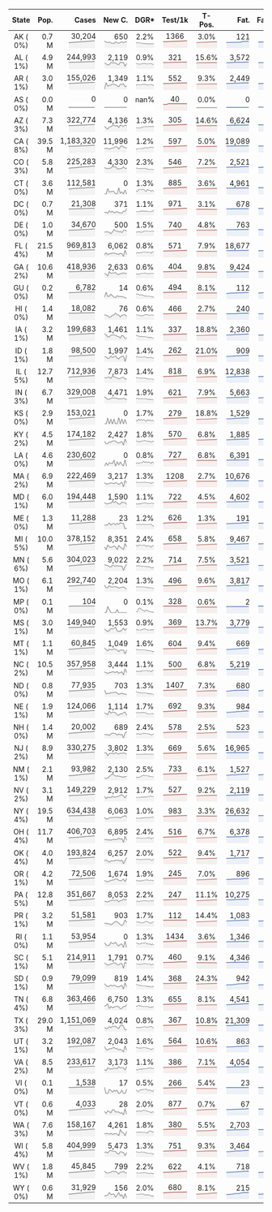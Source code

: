 
<!-- Building Table Time:  2020-11-29T21:13:56.552758 -->


| State | Pop. | Cases | New C. | DGR* | Test/1k | T-Pos. | Fat. | Fat./1M  | CFR* |  GF* | GF-14day | Dbl.Days | CDD |  
| :---: | ---: | ---: | ---: | :---: | :---: | :---: | ---: | ---:  | :---: |  :---: | :---: | :---: | ---: |  
| AK ( 0%)  | 0.7 M  | 30,204 <br><img src="/assets/images/covid/sparklines/AK_img_positive_20201129_1606684436.png"> | 650 <br><img src="/assets/images/covid/sparklines/AK_img_positiveIncrease_20201129_1606684436.png"> | 2.2% <br><img src="/assets/images/covid/sparklines/AK_img_dgr_7_20201129_1606684436.png"> | 1366 <br><img src="/assets/images/covid/sparklines/AK_img_total_test_per_1k_20201129_1606684436.png"> | 3.0% <br><img src="/assets/images/covid/sparklines/AK_img_test_positivity_20201129_1606684436.png"> | 121 <br><img src="/assets/images/covid/sparklines/AK_img_death_20201129_1606684437.png"> | 165 <br><img src="/assets/images/covid/sparklines/AK_img_death_20201129_1606684437.png">  | 0.4% <br><img src="/assets/images/covid/sparklines/AK_img_cfr_7_20201129_1606684437.png"> |  1.0 <br><img src="/assets/images/covid/sparklines/AK_img_gfac_7_20201129_1606684437.png"> | 14.3 <br><img src="/assets/images/covid/sparklines/AK_img_gfac_14sum_20201129_1606684437.png"> | 31 <br><img src="/assets/images/covid/sparklines/AK_img_doubling_days_20201129_1606684437.png"> | 1   |  
| AL ( 1%)  | 4.9 M  | 244,993 <br><img src="/assets/images/covid/sparklines/AL_img_positive_20201129_1606684437.png"> | 2,119 <br><img src="/assets/images/covid/sparklines/AL_img_positiveIncrease_20201129_1606684437.png"> | 0.9% <br><img src="/assets/images/covid/sparklines/AL_img_dgr_7_20201129_1606684437.png"> | 321 <br><img src="/assets/images/covid/sparklines/AL_img_total_test_per_1k_20201129_1606684438.png"> | 15.6% <br><img src="/assets/images/covid/sparklines/AL_img_test_positivity_20201129_1606684438.png"> | 3,572 <br><img src="/assets/images/covid/sparklines/AL_img_death_20201129_1606684438.png"> | 729 <br><img src="/assets/images/covid/sparklines/AL_img_death_20201129_1606684438.png">  | 1.5% <br><img src="/assets/images/covid/sparklines/AL_img_cfr_7_20201129_1606684438.png"> |  1.3 <br><img src="/assets/images/covid/sparklines/AL_img_gfac_7_20201129_1606684438.png"> | 14.8 <br><img src="/assets/images/covid/sparklines/AL_img_gfac_14sum_20201129_1606684438.png"> | 81 <br><img src="/assets/images/covid/sparklines/AL_img_doubling_days_20201129_1606684438.png"> | 0   |  
| AR ( 1%)  | 3.0 M  | 155,026 <br><img src="/assets/images/covid/sparklines/AR_img_positive_20201129_1606684438.png"> | 1,349 <br><img src="/assets/images/covid/sparklines/AR_img_positiveIncrease_20201129_1606684439.png"> | 1.1% <br><img src="/assets/images/covid/sparklines/AR_img_dgr_7_20201129_1606684439.png"> | 552 <br><img src="/assets/images/covid/sparklines/AR_img_total_test_per_1k_20201129_1606684439.png"> | 9.3% <br><img src="/assets/images/covid/sparklines/AR_img_test_positivity_20201129_1606684439.png"> | 2,449 <br><img src="/assets/images/covid/sparklines/AR_img_death_20201129_1606684439.png"> | 812 <br><img src="/assets/images/covid/sparklines/AR_img_death_20201129_1606684439.png">  | 1.6% <br><img src="/assets/images/covid/sparklines/AR_img_cfr_7_20201129_1606684440.png"> |  1.0 <br><img src="/assets/images/covid/sparklines/AR_img_gfac_7_20201129_1606684439.png"> | 13.6 <br><img src="/assets/images/covid/sparklines/AR_img_gfac_14sum_20201129_1606684439.png"> | 64 <br><img src="/assets/images/covid/sparklines/AR_img_doubling_days_20201129_1606684439.png"> | 0   |  
| AS ( 0%)  | 0.0 M  | 0 <br><img src="/assets/images/covid/sparklines/AS_img_positive_20201129_1606684440.png"> | 0 <br><img src="/assets/images/covid/sparklines/AS_img_positiveIncrease_20201129_1606684440.png"> | nan% <br><img src="/assets/images/covid/sparklines/AS_img_dgr_7_20201129_1606684440.png"> | 40 <br><img src="/assets/images/covid/sparklines/AS_img_total_test_per_1k_20201129_1606684440.png"> | 0.0% <br><img src="/assets/images/covid/sparklines/AS_img_test_positivity_20201129_1606684440.png"> | 0 <br><img src="/assets/images/covid/sparklines/AS_img_death_20201129_1606684440.png"> | 0 <br><img src="/assets/images/covid/sparklines/AS_img_death_20201129_1606684440.png">  | 0.0% <br><img src="/assets/images/covid/sparklines/AS_img_cfr_7_20201129_1606684441.png"> |  nan <br><img src="/assets/images/covid/sparklines/AS_img_gfac_7_20201129_1606684440.png"> | nan <br><img src="/assets/images/covid/sparklines/AS_img_gfac_14sum_20201129_1606684441.png"> | nan <br><img src="/assets/images/covid/sparklines/AS_img_doubling_days_20201129_1606684441.png"> | 243   |  
| AZ ( 3%)  | 7.3 M  | 322,774 <br><img src="/assets/images/covid/sparklines/AZ_img_positive_20201129_1606684441.png"> | 4,136 <br><img src="/assets/images/covid/sparklines/AZ_img_positiveIncrease_20201129_1606684441.png"> | 1.3% <br><img src="/assets/images/covid/sparklines/AZ_img_dgr_7_20201129_1606684441.png"> | 305 <br><img src="/assets/images/covid/sparklines/AZ_img_total_test_per_1k_20201129_1606684441.png"> | 14.6% <br><img src="/assets/images/covid/sparklines/AZ_img_test_positivity_20201129_1606684441.png"> | 6,624 <br><img src="/assets/images/covid/sparklines/AZ_img_death_20201129_1606684441.png"> | 910 <br><img src="/assets/images/covid/sparklines/AZ_img_death_20201129_1606684441.png">  | 2.1% <br><img src="/assets/images/covid/sparklines/AZ_img_cfr_7_20201129_1606684442.png"> |  1.1 <br><img src="/assets/images/covid/sparklines/AZ_img_gfac_7_20201129_1606684442.png"> | 16.9 <br><img src="/assets/images/covid/sparklines/AZ_img_gfac_14sum_20201129_1606684442.png"> | 54 <br><img src="/assets/images/covid/sparklines/AZ_img_doubling_days_20201129_1606684442.png"> | 1   |  
| CA ( 8%)  | 39.5 M  | 1,183,320 <br><img src="/assets/images/covid/sparklines/CA_img_positive_20201129_1606684442.png"> | 11,996 <br><img src="/assets/images/covid/sparklines/CA_img_positiveIncrease_20201129_1606684442.png"> | 1.2% <br><img src="/assets/images/covid/sparklines/CA_img_dgr_7_20201129_1606684442.png"> | 597 <br><img src="/assets/images/covid/sparklines/CA_img_total_test_per_1k_20201129_1606684442.png"> | 5.0% <br><img src="/assets/images/covid/sparklines/CA_img_test_positivity_20201129_1606684442.png"> | 19,089 <br><img src="/assets/images/covid/sparklines/CA_img_death_20201129_1606684442.png"> | 483 <br><img src="/assets/images/covid/sparklines/CA_img_death_20201129_1606684442.png">  | 1.7% <br><img src="/assets/images/covid/sparklines/CA_img_cfr_7_20201129_1606684443.png"> |  1.0 <br><img src="/assets/images/covid/sparklines/CA_img_gfac_7_20201129_1606684443.png"> | 15.1 <br><img src="/assets/images/covid/sparklines/CA_img_gfac_14sum_20201129_1606684443.png"> | 59 <br><img src="/assets/images/covid/sparklines/CA_img_doubling_days_20201129_1606684443.png"> | 3   |  
| CO ( 3%)  | 5.8 M  | 225,283 <br><img src="/assets/images/covid/sparklines/CO_img_positive_20201129_1606684443.png"> | 4,330 <br><img src="/assets/images/covid/sparklines/CO_img_positiveIncrease_20201129_1606684443.png"> | 2.3% <br><img src="/assets/images/covid/sparklines/CO_img_dgr_7_20201129_1606684443.png"> | 546 <br><img src="/assets/images/covid/sparklines/CO_img_total_test_per_1k_20201129_1606684444.png"> | 7.2% <br><img src="/assets/images/covid/sparklines/CO_img_test_positivity_20201129_1606684444.png"> | 2,521 <br><img src="/assets/images/covid/sparklines/CO_img_death_20201129_1606684444.png"> | 438 <br><img src="/assets/images/covid/sparklines/CO_img_death_20201129_1606684444.png">  | 1.2% <br><img src="/assets/images/covid/sparklines/CO_img_cfr_7_20201129_1606684445.png"> |  1.0 <br><img src="/assets/images/covid/sparklines/CO_img_gfac_7_20201129_1606684444.png"> | 14.3 <br><img src="/assets/images/covid/sparklines/CO_img_gfac_14sum_20201129_1606684444.png"> | 31 <br><img src="/assets/images/covid/sparklines/CO_img_doubling_days_20201129_1606684445.png"> | 0   |  
| CT ( 0%)  | 3.6 M  | 112,581 <br><img src="/assets/images/covid/sparklines/CT_img_positive_20201129_1606684445.png"> | 0 <br><img src="/assets/images/covid/sparklines/CT_img_positiveIncrease_20201129_1606684445.png"> | 1.3% <br><img src="/assets/images/covid/sparklines/CT_img_dgr_7_20201129_1606684445.png"> | 885 <br><img src="/assets/images/covid/sparklines/CT_img_total_test_per_1k_20201129_1606684445.png"> | 3.6% <br><img src="/assets/images/covid/sparklines/CT_img_test_positivity_20201129_1606684445.png"> | 4,961 <br><img src="/assets/images/covid/sparklines/CT_img_death_20201129_1606684446.png"> | 1,391 <br><img src="/assets/images/covid/sparklines/CT_img_death_20201129_1606684446.png">  | 4.5% <br><img src="/assets/images/covid/sparklines/CT_img_cfr_7_20201129_1606684446.png"> |  0.7 <br><img src="/assets/images/covid/sparklines/CT_img_gfac_7_20201129_1606684446.png"> | 11.7 <br><img src="/assets/images/covid/sparklines/CT_img_gfac_14sum_20201129_1606684446.png"> | 52 <br><img src="/assets/images/covid/sparklines/CT_img_doubling_days_20201129_1606684446.png"> | 1   |  
| DC ( 0%)  | 0.7 M  | 21,308 <br><img src="/assets/images/covid/sparklines/DC_img_positive_20201129_1606684446.png"> | 371 <br><img src="/assets/images/covid/sparklines/DC_img_positiveIncrease_20201129_1606684446.png"> | 1.1% <br><img src="/assets/images/covid/sparklines/DC_img_dgr_7_20201129_1606684447.png"> | 971 <br><img src="/assets/images/covid/sparklines/DC_img_total_test_per_1k_20201129_1606684447.png"> | 3.1% <br><img src="/assets/images/covid/sparklines/DC_img_test_positivity_20201129_1606684447.png"> | 678 <br><img src="/assets/images/covid/sparklines/DC_img_death_20201129_1606684447.png"> | 961 <br><img src="/assets/images/covid/sparklines/DC_img_death_20201129_1606684447.png">  | 3.3% <br><img src="/assets/images/covid/sparklines/DC_img_cfr_7_20201129_1606684448.png"> |  1.3 <br><img src="/assets/images/covid/sparklines/DC_img_gfac_7_20201129_1606684447.png"> | 16.2 <br><img src="/assets/images/covid/sparklines/DC_img_gfac_14sum_20201129_1606684447.png"> | 65 <br><img src="/assets/images/covid/sparklines/DC_img_doubling_days_20201129_1606684447.png"> | 0   |  
| DE ( 0%)  | 1.0 M  | 34,670 <br><img src="/assets/images/covid/sparklines/DE_img_positive_20201129_1606684448.png"> | 500 <br><img src="/assets/images/covid/sparklines/DE_img_positiveIncrease_20201129_1606684448.png"> | 1.5% <br><img src="/assets/images/covid/sparklines/DE_img_dgr_7_20201129_1606684448.png"> | 740 <br><img src="/assets/images/covid/sparklines/DE_img_total_test_per_1k_20201129_1606684448.png"> | 4.8% <br><img src="/assets/images/covid/sparklines/DE_img_test_positivity_20201129_1606684448.png"> | 763 <br><img src="/assets/images/covid/sparklines/DE_img_death_20201129_1606684448.png"> | 784 <br><img src="/assets/images/covid/sparklines/DE_img_death_20201129_1606684448.png">  | 2.3% <br><img src="/assets/images/covid/sparklines/DE_img_cfr_7_20201129_1606684449.png"> |  1.1 <br><img src="/assets/images/covid/sparklines/DE_img_gfac_7_20201129_1606684449.png"> | 15.6 <br><img src="/assets/images/covid/sparklines/DE_img_gfac_14sum_20201129_1606684449.png"> | 46 <br><img src="/assets/images/covid/sparklines/DE_img_doubling_days_20201129_1606684449.png"> | 1   |  
| FL ( 4%)  | 21.5 M  | 969,813 <br><img src="/assets/images/covid/sparklines/FL_img_positive_20201129_1606684449.png"> | 6,062 <br><img src="/assets/images/covid/sparklines/FL_img_positiveIncrease_20201129_1606684449.png"> | 0.8% <br><img src="/assets/images/covid/sparklines/FL_img_dgr_7_20201129_1606684449.png"> | 571 <br><img src="/assets/images/covid/sparklines/FL_img_total_test_per_1k_20201129_1606684449.png"> | 7.9% <br><img src="/assets/images/covid/sparklines/FL_img_test_positivity_20201129_1606684450.png"> | 18,677 <br><img src="/assets/images/covid/sparklines/FL_img_death_20201129_1606684450.png"> | 870 <br><img src="/assets/images/covid/sparklines/FL_img_death_20201129_1606684450.png">  | 2.0% <br><img src="/assets/images/covid/sparklines/FL_img_cfr_7_20201129_1606684450.png"> |  0.7 <br><img src="/assets/images/covid/sparklines/FL_img_gfac_7_20201129_1606684450.png"> | 14.6 <br><img src="/assets/images/covid/sparklines/FL_img_gfac_14sum_20201129_1606684450.png"> | 83 <br><img src="/assets/images/covid/sparklines/FL_img_doubling_days_20201129_1606684450.png"> | 1   |  
| GA ( 2%)  | 10.6 M  | 418,936 <br><img src="/assets/images/covid/sparklines/GA_img_positive_20201129_1606684450.png"> | 2,633 <br><img src="/assets/images/covid/sparklines/GA_img_positiveIncrease_20201129_1606684450.png"> | 0.6% <br><img src="/assets/images/covid/sparklines/GA_img_dgr_7_20201129_1606684451.png"> | 404 <br><img src="/assets/images/covid/sparklines/GA_img_total_test_per_1k_20201129_1606684451.png"> | 9.8% <br><img src="/assets/images/covid/sparklines/GA_img_test_positivity_20201129_1606684451.png"> | 9,424 <br><img src="/assets/images/covid/sparklines/GA_img_death_20201129_1606684451.png"> | 888 <br><img src="/assets/images/covid/sparklines/GA_img_death_20201129_1606684451.png">  | 2.3% <br><img src="/assets/images/covid/sparklines/GA_img_cfr_7_20201129_1606684452.png"> |  1.1 <br><img src="/assets/images/covid/sparklines/GA_img_gfac_7_20201129_1606684451.png"> | 16.0 <br><img src="/assets/images/covid/sparklines/GA_img_gfac_14sum_20201129_1606684451.png"> | 113 <br><img src="/assets/images/covid/sparklines/GA_img_doubling_days_20201129_1606684451.png"> | 0   |  
| GU ( 0%)  | 0.2 M  | 6,782 <br><img src="/assets/images/covid/sparklines/GU_img_positive_20201129_1606684452.png"> | 14 <br><img src="/assets/images/covid/sparklines/GU_img_positiveIncrease_20201129_1606684452.png"> | 0.6% <br><img src="/assets/images/covid/sparklines/GU_img_dgr_7_20201129_1606684452.png"> | 494 <br><img src="/assets/images/covid/sparklines/GU_img_total_test_per_1k_20201129_1606684452.png"> | 8.1% <br><img src="/assets/images/covid/sparklines/GU_img_test_positivity_20201129_1606684452.png"> | 112 <br><img src="/assets/images/covid/sparklines/GU_img_death_20201129_1606684452.png"> | 665 <br><img src="/assets/images/covid/sparklines/GU_img_death_20201129_1606684452.png">  | 1.6% <br><img src="/assets/images/covid/sparklines/GU_img_cfr_7_20201129_1606684453.png"> |  0.9 <br><img src="/assets/images/covid/sparklines/GU_img_gfac_7_20201129_1606684453.png"> | 18.0 <br><img src="/assets/images/covid/sparklines/GU_img_gfac_14sum_20201129_1606684453.png"> | 121 <br><img src="/assets/images/covid/sparklines/GU_img_doubling_days_20201129_1606684453.png"> | 4   |  
| HI ( 0%)  | 1.4 M  | 18,082 <br><img src="/assets/images/covid/sparklines/HI_img_positive_20201129_1606684453.png"> | 76 <br><img src="/assets/images/covid/sparklines/HI_img_positiveIncrease_20201129_1606684453.png"> | 0.6% <br><img src="/assets/images/covid/sparklines/HI_img_dgr_7_20201129_1606684453.png"> | 466 <br><img src="/assets/images/covid/sparklines/HI_img_total_test_per_1k_20201129_1606684454.png"> | 2.7% <br><img src="/assets/images/covid/sparklines/HI_img_test_positivity_20201129_1606684454.png"> | 240 <br><img src="/assets/images/covid/sparklines/HI_img_death_20201129_1606684454.png"> | 170 <br><img src="/assets/images/covid/sparklines/HI_img_death_20201129_1606684454.png">  | 1.3% <br><img src="/assets/images/covid/sparklines/HI_img_cfr_7_20201129_1606684455.png"> |  1.0 <br><img src="/assets/images/covid/sparklines/HI_img_gfac_7_20201129_1606684454.png"> | 14.8 <br><img src="/assets/images/covid/sparklines/HI_img_gfac_14sum_20201129_1606684454.png"> | 120 <br><img src="/assets/images/covid/sparklines/HI_img_doubling_days_20201129_1606684454.png"> | 1   |  
| IA ( 1%)  | 3.2 M  | 199,683 <br><img src="/assets/images/covid/sparklines/IA_img_positive_20201129_1606684455.png"> | 1,461 <br><img src="/assets/images/covid/sparklines/IA_img_positiveIncrease_20201129_1606684455.png"> | 1.1% <br><img src="/assets/images/covid/sparklines/IA_img_dgr_7_20201129_1606684455.png"> | 337 <br><img src="/assets/images/covid/sparklines/IA_img_total_test_per_1k_20201129_1606684455.png"> | 18.8% <br><img src="/assets/images/covid/sparklines/IA_img_test_positivity_20201129_1606684455.png"> | 2,360 <br><img src="/assets/images/covid/sparklines/IA_img_death_20201129_1606684456.png"> | 748 <br><img src="/assets/images/covid/sparklines/IA_img_death_20201129_1606684456.png">  | 1.2% <br><img src="/assets/images/covid/sparklines/IA_img_cfr_7_20201129_1606684456.png"> |  1.1 <br><img src="/assets/images/covid/sparklines/IA_img_gfac_7_20201129_1606684456.png"> | 14.4 <br><img src="/assets/images/covid/sparklines/IA_img_gfac_14sum_20201129_1606684456.png"> | 63 <br><img src="/assets/images/covid/sparklines/IA_img_doubling_days_20201129_1606684456.png"> | 0   |  
| ID ( 1%)  | 1.8 M  | 98,500 <br><img src="/assets/images/covid/sparklines/ID_img_positive_20201129_1606684456.png"> | 1,997 <br><img src="/assets/images/covid/sparklines/ID_img_positiveIncrease_20201129_1606684457.png"> | 1.4% <br><img src="/assets/images/covid/sparklines/ID_img_dgr_7_20201129_1606684457.png"> | 262 <br><img src="/assets/images/covid/sparklines/ID_img_total_test_per_1k_20201129_1606684457.png"> | 21.0% <br><img src="/assets/images/covid/sparklines/ID_img_test_positivity_20201129_1606684457.png"> | 909 <br><img src="/assets/images/covid/sparklines/ID_img_death_20201129_1606684457.png"> | 509 <br><img src="/assets/images/covid/sparklines/ID_img_death_20201129_1606684457.png">  | 0.9% <br><img src="/assets/images/covid/sparklines/ID_img_cfr_7_20201129_1606684458.png"> |  0.8 <br><img src="/assets/images/covid/sparklines/ID_img_gfac_7_20201129_1606684457.png"> | 14.5 <br><img src="/assets/images/covid/sparklines/ID_img_gfac_14sum_20201129_1606684457.png"> | 48 <br><img src="/assets/images/covid/sparklines/ID_img_doubling_days_20201129_1606684457.png"> | 0   |  
| IL ( 5%)  | 12.7 M  | 712,936 <br><img src="/assets/images/covid/sparklines/IL_img_positive_20201129_1606684458.png"> | 7,873 <br><img src="/assets/images/covid/sparklines/IL_img_positiveIncrease_20201129_1606684458.png"> | 1.4% <br><img src="/assets/images/covid/sparklines/IL_img_dgr_7_20201129_1606684459.png"> | 818 <br><img src="/assets/images/covid/sparklines/IL_img_total_test_per_1k_20201129_1606684459.png"> | 6.9% <br><img src="/assets/images/covid/sparklines/IL_img_test_positivity_20201129_1606684459.png"> | 12,838 <br><img src="/assets/images/covid/sparklines/IL_img_death_20201129_1606684459.png"> | 1,013 <br><img src="/assets/images/covid/sparklines/IL_img_death_20201129_1606684459.png">  | 1.8% <br><img src="/assets/images/covid/sparklines/IL_img_cfr_7_20201129_1606684460.png"> |  1.0 <br><img src="/assets/images/covid/sparklines/IL_img_gfac_7_20201129_1606684459.png"> | 14.1 <br><img src="/assets/images/covid/sparklines/IL_img_gfac_14sum_20201129_1606684459.png"> | 48 <br><img src="/assets/images/covid/sparklines/IL_img_doubling_days_20201129_1606684459.png"> | 0   |  
| IN ( 3%)  | 6.7 M  | 329,008 <br><img src="/assets/images/covid/sparklines/IN_img_positive_20201129_1606684460.png"> | 4,471 <br><img src="/assets/images/covid/sparklines/IN_img_positiveIncrease_20201129_1606684460.png"> | 1.9% <br><img src="/assets/images/covid/sparklines/IN_img_dgr_7_20201129_1606684460.png"> | 621 <br><img src="/assets/images/covid/sparklines/IN_img_total_test_per_1k_20201129_1606684460.png"> | 7.9% <br><img src="/assets/images/covid/sparklines/IN_img_test_positivity_20201129_1606684460.png"> | 5,663 <br><img src="/assets/images/covid/sparklines/IN_img_death_20201129_1606684460.png"> | 841 <br><img src="/assets/images/covid/sparklines/IN_img_death_20201129_1606684460.png">  | 1.8% <br><img src="/assets/images/covid/sparklines/IN_img_cfr_7_20201129_1606684461.png"> |  0.9 <br><img src="/assets/images/covid/sparklines/IN_img_gfac_7_20201129_1606684460.png"> | 14.2 <br><img src="/assets/images/covid/sparklines/IN_img_gfac_14sum_20201129_1606684461.png"> | 37 <br><img src="/assets/images/covid/sparklines/IN_img_doubling_days_20201129_1606684461.png"> | 2   |  
| KS ( 0%)  | 2.9 M  | 153,021 <br><img src="/assets/images/covid/sparklines/KS_img_positive_20201129_1606684461.png"> | 0 <br><img src="/assets/images/covid/sparklines/KS_img_positiveIncrease_20201129_1606684461.png"> | 1.7% <br><img src="/assets/images/covid/sparklines/KS_img_dgr_7_20201129_1606684461.png"> | 279 <br><img src="/assets/images/covid/sparklines/KS_img_total_test_per_1k_20201129_1606684462.png"> | 18.8% <br><img src="/assets/images/covid/sparklines/KS_img_test_positivity_20201129_1606684462.png"> | 1,529 <br><img src="/assets/images/covid/sparklines/KS_img_death_20201129_1606684462.png"> | 525 <br><img src="/assets/images/covid/sparklines/KS_img_death_20201129_1606684462.png">  | 1.0% <br><img src="/assets/images/covid/sparklines/KS_img_cfr_7_20201129_1606684462.png"> |  0.0 <br><img src="/assets/images/covid/sparklines/KS_img_gfac_7_20201129_1606684462.png"> | -0.0 <br><img src="/assets/images/covid/sparklines/KS_img_gfac_14sum_20201129_1606684462.png"> | 41 <br><img src="/assets/images/covid/sparklines/KS_img_doubling_days_20201129_1606684462.png"> | 1   |  
| KY ( 2%)  | 4.5 M  | 174,182 <br><img src="/assets/images/covid/sparklines/KY_img_positive_20201129_1606684463.png"> | 2,427 <br><img src="/assets/images/covid/sparklines/KY_img_positiveIncrease_20201129_1606684463.png"> | 1.8% <br><img src="/assets/images/covid/sparklines/KY_img_dgr_7_20201129_1606684463.png"> | 570 <br><img src="/assets/images/covid/sparklines/KY_img_total_test_per_1k_20201129_1606684463.png"> | 6.8% <br><img src="/assets/images/covid/sparklines/KY_img_test_positivity_20201129_1606684463.png"> | 1,885 <br><img src="/assets/images/covid/sparklines/KY_img_death_20201129_1606684463.png"> | 422 <br><img src="/assets/images/covid/sparklines/KY_img_death_20201129_1606684463.png">  | 1.1% <br><img src="/assets/images/covid/sparklines/KY_img_cfr_7_20201129_1606684464.png"> |  0.7 <br><img src="/assets/images/covid/sparklines/KY_img_gfac_7_20201129_1606684463.png"> | 14.2 <br><img src="/assets/images/covid/sparklines/KY_img_gfac_14sum_20201129_1606684463.png"> | 39 <br><img src="/assets/images/covid/sparklines/KY_img_doubling_days_20201129_1606684464.png"> | 1   |  
| LA ( 0%)  | 4.6 M  | 230,602 <br><img src="/assets/images/covid/sparklines/LA_img_positive_20201129_1606684464.png"> | 0 <br><img src="/assets/images/covid/sparklines/LA_img_positiveIncrease_20201129_1606684464.png"> | 0.8% <br><img src="/assets/images/covid/sparklines/LA_img_dgr_7_20201129_1606684464.png"> | 727 <br><img src="/assets/images/covid/sparklines/LA_img_total_test_per_1k_20201129_1606684464.png"> | 6.8% <br><img src="/assets/images/covid/sparklines/LA_img_test_positivity_20201129_1606684464.png"> | 6,391 <br><img src="/assets/images/covid/sparklines/LA_img_death_20201129_1606684464.png"> | 1,375 <br><img src="/assets/images/covid/sparklines/LA_img_death_20201129_1606684464.png">  | 2.8% <br><img src="/assets/images/covid/sparklines/LA_img_cfr_7_20201129_1606684465.png"> |  0.6 <br><img src="/assets/images/covid/sparklines/LA_img_gfac_7_20201129_1606684464.png"> | 16.5 <br><img src="/assets/images/covid/sparklines/LA_img_gfac_14sum_20201129_1606684465.png"> | 86 <br><img src="/assets/images/covid/sparklines/LA_img_doubling_days_20201129_1606684465.png"> | 1   |  
| MA ( 2%)  | 6.9 M  | 222,469 <br><img src="/assets/images/covid/sparklines/MA_img_positive_20201129_1606684465.png"> | 3,217 <br><img src="/assets/images/covid/sparklines/MA_img_positiveIncrease_20201129_1606684465.png"> | 1.3% <br><img src="/assets/images/covid/sparklines/MA_img_dgr_7_20201129_1606684465.png"> | 1208 <br><img src="/assets/images/covid/sparklines/MA_img_total_test_per_1k_20201129_1606684465.png"> | 2.7% <br><img src="/assets/images/covid/sparklines/MA_img_test_positivity_20201129_1606684465.png"> | 10,676 <br><img src="/assets/images/covid/sparklines/MA_img_death_20201129_1606684466.png"> | 1,549 <br><img src="/assets/images/covid/sparklines/MA_img_death_20201129_1606684466.png">  | 5.0% <br><img src="/assets/images/covid/sparklines/MA_img_cfr_7_20201129_1606684466.png"> |  0.8 <br><img src="/assets/images/covid/sparklines/MA_img_gfac_7_20201129_1606684466.png"> | 13.9 <br><img src="/assets/images/covid/sparklines/MA_img_gfac_14sum_20201129_1606684466.png"> | 52 <br><img src="/assets/images/covid/sparklines/MA_img_doubling_days_20201129_1606684466.png"> | 1   |  
| MD ( 1%)  | 6.0 M  | 194,448 <br><img src="/assets/images/covid/sparklines/MD_img_positive_20201129_1606684466.png"> | 1,590 <br><img src="/assets/images/covid/sparklines/MD_img_positiveIncrease_20201129_1606684467.png"> | 1.1% <br><img src="/assets/images/covid/sparklines/MD_img_dgr_7_20201129_1606684467.png"> | 722 <br><img src="/assets/images/covid/sparklines/MD_img_total_test_per_1k_20201129_1606684467.png"> | 4.5% <br><img src="/assets/images/covid/sparklines/MD_img_test_positivity_20201129_1606684467.png"> | 4,602 <br><img src="/assets/images/covid/sparklines/MD_img_death_20201129_1606684467.png"> | 761 <br><img src="/assets/images/covid/sparklines/MD_img_death_20201129_1606684467.png">  | 2.4% <br><img src="/assets/images/covid/sparklines/MD_img_cfr_7_20201129_1606684468.png"> |  1.0 <br><img src="/assets/images/covid/sparklines/MD_img_gfac_7_20201129_1606684467.png"> | 14.6 <br><img src="/assets/images/covid/sparklines/MD_img_gfac_14sum_20201129_1606684467.png"> | 61 <br><img src="/assets/images/covid/sparklines/MD_img_doubling_days_20201129_1606684467.png"> | 1   |  
| ME ( 0%)  | 1.3 M  | 11,288 <br><img src="/assets/images/covid/sparklines/ME_img_positive_20201129_1606684468.png"> | 23 <br><img src="/assets/images/covid/sparklines/ME_img_positiveIncrease_20201129_1606684468.png"> | 1.2% <br><img src="/assets/images/covid/sparklines/ME_img_dgr_7_20201129_1606684468.png"> | 626 <br><img src="/assets/images/covid/sparklines/ME_img_total_test_per_1k_20201129_1606684468.png"> | 1.3% <br><img src="/assets/images/covid/sparklines/ME_img_test_positivity_20201129_1606684468.png"> | 191 <br><img src="/assets/images/covid/sparklines/ME_img_death_20201129_1606684468.png"> | 142 <br><img src="/assets/images/covid/sparklines/ME_img_death_20201129_1606684468.png">  | 1.7% <br><img src="/assets/images/covid/sparklines/ME_img_cfr_7_20201129_1606684469.png"> |  0.8 <br><img src="/assets/images/covid/sparklines/ME_img_gfac_7_20201129_1606684468.png"> | 14.4 <br><img src="/assets/images/covid/sparklines/ME_img_gfac_14sum_20201129_1606684469.png"> | 55 <br><img src="/assets/images/covid/sparklines/ME_img_doubling_days_20201129_1606684469.png"> | 0   |  
| MI ( 5%)  | 10.0 M  | 378,152 <br><img src="/assets/images/covid/sparklines/MI_img_positive_20201129_1606684469.png"> | 8,351 <br><img src="/assets/images/covid/sparklines/MI_img_positiveIncrease_20201129_1606684469.png"> | 2.4% <br><img src="/assets/images/covid/sparklines/MI_img_dgr_7_20201129_1606684469.png"> | 658 <br><img src="/assets/images/covid/sparklines/MI_img_total_test_per_1k_20201129_1606684469.png"> | 5.8% <br><img src="/assets/images/covid/sparklines/MI_img_test_positivity_20201129_1606684469.png"> | 9,467 <br><img src="/assets/images/covid/sparklines/MI_img_death_20201129_1606684470.png"> | 948 <br><img src="/assets/images/covid/sparklines/MI_img_death_20201129_1606684470.png">  | 2.6% <br><img src="/assets/images/covid/sparklines/MI_img_cfr_7_20201129_1606684470.png"> |  0.5 <br><img src="/assets/images/covid/sparklines/MI_img_gfac_7_20201129_1606684470.png"> | 9.6 <br><img src="/assets/images/covid/sparklines/MI_img_gfac_14sum_20201129_1606684470.png"> | 29 <br><img src="/assets/images/covid/sparklines/MI_img_doubling_days_20201129_1606684470.png"> | 1   |  
| MN ( 6%)  | 5.6 M  | 304,023 <br><img src="/assets/images/covid/sparklines/MN_img_positive_20201129_1606684470.png"> | 9,022 <br><img src="/assets/images/covid/sparklines/MN_img_positiveIncrease_20201129_1606684471.png"> | 2.2% <br><img src="/assets/images/covid/sparklines/MN_img_dgr_7_20201129_1606684471.png"> | 714 <br><img src="/assets/images/covid/sparklines/MN_img_total_test_per_1k_20201129_1606684471.png"> | 7.5% <br><img src="/assets/images/covid/sparklines/MN_img_test_positivity_20201129_1606684471.png"> | 3,521 <br><img src="/assets/images/covid/sparklines/MN_img_death_20201129_1606684471.png"> | 624 <br><img src="/assets/images/covid/sparklines/MN_img_death_20201129_1606684471.png">  | 1.2% <br><img src="/assets/images/covid/sparklines/MN_img_cfr_7_20201129_1606684472.png"> |  1.0 <br><img src="/assets/images/covid/sparklines/MN_img_gfac_7_20201129_1606684471.png"> | 13.9 <br><img src="/assets/images/covid/sparklines/MN_img_gfac_14sum_20201129_1606684472.png"> | 32 <br><img src="/assets/images/covid/sparklines/MN_img_doubling_days_20201129_1606684472.png"> | 0   |  
| MO ( 1%)  | 6.1 M  | 292,740 <br><img src="/assets/images/covid/sparklines/MO_img_positive_20201129_1606684472.png"> | 2,204 <br><img src="/assets/images/covid/sparklines/MO_img_positiveIncrease_20201129_1606684472.png"> | 1.3% <br><img src="/assets/images/covid/sparklines/MO_img_dgr_7_20201129_1606684472.png"> | 496 <br><img src="/assets/images/covid/sparklines/MO_img_total_test_per_1k_20201129_1606684472.png"> | 9.6% <br><img src="/assets/images/covid/sparklines/MO_img_test_positivity_20201129_1606684472.png"> | 3,817 <br><img src="/assets/images/covid/sparklines/MO_img_death_20201129_1606684473.png"> | 622 <br><img src="/assets/images/covid/sparklines/MO_img_death_20201129_1606684473.png">  | 1.3% <br><img src="/assets/images/covid/sparklines/MO_img_cfr_7_20201129_1606684473.png"> |  0.9 <br><img src="/assets/images/covid/sparklines/MO_img_gfac_7_20201129_1606684473.png"> | 14.2 <br><img src="/assets/images/covid/sparklines/MO_img_gfac_14sum_20201129_1606684473.png"> | 54 <br><img src="/assets/images/covid/sparklines/MO_img_doubling_days_20201129_1606684473.png"> | 2   |  
| MP ( 0%)  | 0.1 M  | 104 <br><img src="/assets/images/covid/sparklines/MP_img_positive_20201129_1606684473.png"> | 0 <br><img src="/assets/images/covid/sparklines/MP_img_positiveIncrease_20201129_1606684473.png"> | 0.1% <br><img src="/assets/images/covid/sparklines/MP_img_dgr_7_20201129_1606684474.png"> | 328 <br><img src="/assets/images/covid/sparklines/MP_img_total_test_per_1k_20201129_1606684474.png"> | 0.6% <br><img src="/assets/images/covid/sparklines/MP_img_test_positivity_20201129_1606684474.png"> | 2 <br><img src="/assets/images/covid/sparklines/MP_img_death_20201129_1606684474.png"> | 39 <br><img src="/assets/images/covid/sparklines/MP_img_death_20201129_1606684474.png">  | 1.9% <br><img src="/assets/images/covid/sparklines/MP_img_cfr_7_20201129_1606684475.png"> |  0.1 <br><img src="/assets/images/covid/sparklines/MP_img_gfac_7_20201129_1606684474.png"> | 1.8 <br><img src="/assets/images/covid/sparklines/MP_img_gfac_14sum_20201129_1606684474.png"> | 949 <br><img src="/assets/images/covid/sparklines/MP_img_doubling_days_20201129_1606684474.png"> | 42   |  
| MS ( 1%)  | 3.0 M  | 149,940 <br><img src="/assets/images/covid/sparklines/MS_img_positive_20201129_1606684475.png"> | 1,553 <br><img src="/assets/images/covid/sparklines/MS_img_positiveIncrease_20201129_1606684475.png"> | 0.9% <br><img src="/assets/images/covid/sparklines/MS_img_dgr_7_20201129_1606684475.png"> | 369 <br><img src="/assets/images/covid/sparklines/MS_img_total_test_per_1k_20201129_1606684475.png"> | 13.7% <br><img src="/assets/images/covid/sparklines/MS_img_test_positivity_20201129_1606684476.png"> | 3,779 <br><img src="/assets/images/covid/sparklines/MS_img_death_20201129_1606684476.png"> | 1,270 <br><img src="/assets/images/covid/sparklines/MS_img_death_20201129_1606684476.png">  | 2.6% <br><img src="/assets/images/covid/sparklines/MS_img_cfr_7_20201129_1606684476.png"> |  1.2 <br><img src="/assets/images/covid/sparklines/MS_img_gfac_7_20201129_1606684476.png"> | 15.2 <br><img src="/assets/images/covid/sparklines/MS_img_gfac_14sum_20201129_1606684476.png"> | 80 <br><img src="/assets/images/covid/sparklines/MS_img_doubling_days_20201129_1606684476.png"> | 0   |  
| MT ( 1%)  | 1.1 M  | 60,845 <br><img src="/assets/images/covid/sparklines/MT_img_positive_20201129_1606684477.png"> | 1,049 <br><img src="/assets/images/covid/sparklines/MT_img_positiveIncrease_20201129_1606684477.png"> | 1.6% <br><img src="/assets/images/covid/sparklines/MT_img_dgr_7_20201129_1606684477.png"> | 604 <br><img src="/assets/images/covid/sparklines/MT_img_total_test_per_1k_20201129_1606684477.png"> | 9.4% <br><img src="/assets/images/covid/sparklines/MT_img_test_positivity_20201129_1606684477.png"> | 669 <br><img src="/assets/images/covid/sparklines/MT_img_death_20201129_1606684477.png"> | 626 <br><img src="/assets/images/covid/sparklines/MT_img_death_20201129_1606684477.png">  | 1.1% <br><img src="/assets/images/covid/sparklines/MT_img_cfr_7_20201129_1606684478.png"> |  2.9 <br><img src="/assets/images/covid/sparklines/MT_img_gfac_7_20201129_1606684477.png"> | 16.4 <br><img src="/assets/images/covid/sparklines/MT_img_gfac_14sum_20201129_1606684477.png"> | 43 <br><img src="/assets/images/covid/sparklines/MT_img_doubling_days_20201129_1606684478.png"> | 0   |  
| NC ( 2%)  | 10.5 M  | 357,958 <br><img src="/assets/images/covid/sparklines/NC_img_positive_20201129_1606684478.png"> | 3,444 <br><img src="/assets/images/covid/sparklines/NC_img_positiveIncrease_20201129_1606684478.png"> | 1.1% <br><img src="/assets/images/covid/sparklines/NC_img_dgr_7_20201129_1606684478.png"> | 500 <br><img src="/assets/images/covid/sparklines/NC_img_total_test_per_1k_20201129_1606684478.png"> | 6.8% <br><img src="/assets/images/covid/sparklines/NC_img_test_positivity_20201129_1606684478.png"> | 5,219 <br><img src="/assets/images/covid/sparklines/NC_img_death_20201129_1606684478.png"> | 498 <br><img src="/assets/images/covid/sparklines/NC_img_death_20201129_1606684478.png">  | 1.5% <br><img src="/assets/images/covid/sparklines/NC_img_cfr_7_20201129_1606684479.png"> |  0.7 <br><img src="/assets/images/covid/sparklines/NC_img_gfac_7_20201129_1606684479.png"> | 14.5 <br><img src="/assets/images/covid/sparklines/NC_img_gfac_14sum_20201129_1606684479.png"> | 62 <br><img src="/assets/images/covid/sparklines/NC_img_doubling_days_20201129_1606684479.png"> | 1   |  
| ND ( 0%)  | 0.8 M  | 77,935 <br><img src="/assets/images/covid/sparklines/ND_img_positive_20201129_1606684479.png"> | 703 <br><img src="/assets/images/covid/sparklines/ND_img_positiveIncrease_20201129_1606684479.png"> | 1.3% <br><img src="/assets/images/covid/sparklines/ND_img_dgr_7_20201129_1606684479.png"> | 1407 <br><img src="/assets/images/covid/sparklines/ND_img_total_test_per_1k_20201129_1606684479.png"> | 7.3% <br><img src="/assets/images/covid/sparklines/ND_img_test_positivity_20201129_1606684480.png"> | 680 <br><img src="/assets/images/covid/sparklines/ND_img_death_20201129_1606684480.png"> | 892 <br><img src="/assets/images/covid/sparklines/ND_img_death_20201129_1606684480.png">  | 0.9% <br><img src="/assets/images/covid/sparklines/ND_img_cfr_7_20201129_1606684480.png"> |  0.9 <br><img src="/assets/images/covid/sparklines/ND_img_gfac_7_20201129_1606684480.png"> | 14.2 <br><img src="/assets/images/covid/sparklines/ND_img_gfac_14sum_20201129_1606684480.png"> | 55 <br><img src="/assets/images/covid/sparklines/ND_img_doubling_days_20201129_1606684480.png"> | 3   |  
| NE ( 1%)  | 1.9 M  | 124,066 <br><img src="/assets/images/covid/sparklines/NE_img_positive_20201129_1606684480.png"> | 1,114 <br><img src="/assets/images/covid/sparklines/NE_img_positiveIncrease_20201129_1606684481.png"> | 1.7% <br><img src="/assets/images/covid/sparklines/NE_img_dgr_7_20201129_1606684481.png"> | 692 <br><img src="/assets/images/covid/sparklines/NE_img_total_test_per_1k_20201129_1606684481.png"> | 9.3% <br><img src="/assets/images/covid/sparklines/NE_img_test_positivity_20201129_1606684481.png"> | 984 <br><img src="/assets/images/covid/sparklines/NE_img_death_20201129_1606684481.png"> | 509 <br><img src="/assets/images/covid/sparklines/NE_img_death_20201129_1606684481.png">  | 0.8% <br><img src="/assets/images/covid/sparklines/NE_img_cfr_7_20201129_1606684482.png"> |  1.0 <br><img src="/assets/images/covid/sparklines/NE_img_gfac_7_20201129_1606684481.png"> | 15.1 <br><img src="/assets/images/covid/sparklines/NE_img_gfac_14sum_20201129_1606684481.png"> | 41 <br><img src="/assets/images/covid/sparklines/NE_img_doubling_days_20201129_1606684481.png"> | 1   |  
| NH ( 0%)  | 1.4 M  | 20,002 <br><img src="/assets/images/covid/sparklines/NH_img_positive_20201129_1606684482.png"> | 689 <br><img src="/assets/images/covid/sparklines/NH_img_positiveIncrease_20201129_1606684482.png"> | 2.4% <br><img src="/assets/images/covid/sparklines/NH_img_dgr_7_20201129_1606684482.png"> | 578 <br><img src="/assets/images/covid/sparklines/NH_img_total_test_per_1k_20201129_1606684482.png"> | 2.5% <br><img src="/assets/images/covid/sparklines/NH_img_test_positivity_20201129_1606684482.png"> | 523 <br><img src="/assets/images/covid/sparklines/NH_img_death_20201129_1606684482.png"> | 385 <br><img src="/assets/images/covid/sparklines/NH_img_death_20201129_1606684482.png">  | 2.8% <br><img src="/assets/images/covid/sparklines/NH_img_cfr_7_20201129_1606684483.png"> |  0.9 <br><img src="/assets/images/covid/sparklines/NH_img_gfac_7_20201129_1606684482.png"> | 14.1 <br><img src="/assets/images/covid/sparklines/NH_img_gfac_14sum_20201129_1606684483.png"> | 29 <br><img src="/assets/images/covid/sparklines/NH_img_doubling_days_20201129_1606684483.png"> | 0   |  
| NJ ( 2%)  | 8.9 M  | 330,275 <br><img src="/assets/images/covid/sparklines/NJ_img_positive_20201129_1606684483.png"> | 3,802 <br><img src="/assets/images/covid/sparklines/NJ_img_positiveIncrease_20201129_1606684483.png"> | 1.3% <br><img src="/assets/images/covid/sparklines/NJ_img_dgr_7_20201129_1606684483.png"> | 669 <br><img src="/assets/images/covid/sparklines/NJ_img_total_test_per_1k_20201129_1606684484.png"> | 5.6% <br><img src="/assets/images/covid/sparklines/NJ_img_test_positivity_20201129_1606684484.png"> | 16,965 <br><img src="/assets/images/covid/sparklines/NJ_img_death_20201129_1606684484.png"> | 1,910 <br><img src="/assets/images/covid/sparklines/NJ_img_death_20201129_1606684484.png">  | 5.3% <br><img src="/assets/images/covid/sparklines/NJ_img_cfr_7_20201129_1606684484.png"> |  1.0 <br><img src="/assets/images/covid/sparklines/NJ_img_gfac_7_20201129_1606684484.png"> | 14.8 <br><img src="/assets/images/covid/sparklines/NJ_img_gfac_14sum_20201129_1606684484.png"> | 54 <br><img src="/assets/images/covid/sparklines/NJ_img_doubling_days_20201129_1606684484.png"> | 2   |  
| NM ( 1%)  | 2.1 M  | 93,982 <br><img src="/assets/images/covid/sparklines/NM_img_positive_20201129_1606684485.png"> | 2,130 <br><img src="/assets/images/covid/sparklines/NM_img_positiveIncrease_20201129_1606684485.png"> | 2.5% <br><img src="/assets/images/covid/sparklines/NM_img_dgr_7_20201129_1606684485.png"> | 733 <br><img src="/assets/images/covid/sparklines/NM_img_total_test_per_1k_20201129_1606684485.png"> | 6.1% <br><img src="/assets/images/covid/sparklines/NM_img_test_positivity_20201129_1606684485.png"> | 1,527 <br><img src="/assets/images/covid/sparklines/NM_img_death_20201129_1606684485.png"> | 728 <br><img src="/assets/images/covid/sparklines/NM_img_death_20201129_1606684485.png">  | 1.7% <br><img src="/assets/images/covid/sparklines/NM_img_cfr_7_20201129_1606684486.png"> |  1.0 <br><img src="/assets/images/covid/sparklines/NM_img_gfac_7_20201129_1606684485.png"> | 14.9 <br><img src="/assets/images/covid/sparklines/NM_img_gfac_14sum_20201129_1606684485.png"> | 28 <br><img src="/assets/images/covid/sparklines/NM_img_doubling_days_20201129_1606684485.png"> | 0   |  
| NV ( 2%)  | 3.1 M  | 149,229 <br><img src="/assets/images/covid/sparklines/NV_img_positive_20201129_1606684486.png"> | 2,912 <br><img src="/assets/images/covid/sparklines/NV_img_positiveIncrease_20201129_1606684486.png"> | 1.7% <br><img src="/assets/images/covid/sparklines/NV_img_dgr_7_20201129_1606684486.png"> | 527 <br><img src="/assets/images/covid/sparklines/NV_img_total_test_per_1k_20201129_1606684486.png"> | 9.2% <br><img src="/assets/images/covid/sparklines/NV_img_test_positivity_20201129_1606684486.png"> | 2,119 <br><img src="/assets/images/covid/sparklines/NV_img_death_20201129_1606684486.png"> | 688 <br><img src="/assets/images/covid/sparklines/NV_img_death_20201129_1606684486.png">  | 1.5% <br><img src="/assets/images/covid/sparklines/NV_img_cfr_7_20201129_1606684487.png"> |  1.2 <br><img src="/assets/images/covid/sparklines/NV_img_gfac_7_20201129_1606684486.png"> | 15.1 <br><img src="/assets/images/covid/sparklines/NV_img_gfac_14sum_20201129_1606684487.png"> | 40 <br><img src="/assets/images/covid/sparklines/NV_img_doubling_days_20201129_1606684487.png"> | 0   |  
| NY ( 4%)  | 19.5 M  | 634,438 <br><img src="/assets/images/covid/sparklines/NY_img_positive_20201129_1606684487.png"> | 6,063 <br><img src="/assets/images/covid/sparklines/NY_img_positiveIncrease_20201129_1606684487.png"> | 1.0% <br><img src="/assets/images/covid/sparklines/NY_img_dgr_7_20201129_1606684487.png"> | 983 <br><img src="/assets/images/covid/sparklines/NY_img_total_test_per_1k_20201129_1606684488.png"> | 3.3% <br><img src="/assets/images/covid/sparklines/NY_img_test_positivity_20201129_1606684488.png"> | 26,632 <br><img src="/assets/images/covid/sparklines/NY_img_death_20201129_1606684488.png"> | 1,369 <br><img src="/assets/images/covid/sparklines/NY_img_death_20201129_1606684488.png">  | 4.3% <br><img src="/assets/images/covid/sparklines/NY_img_cfr_7_20201129_1606684488.png"> |  1.0 <br><img src="/assets/images/covid/sparklines/NY_img_gfac_7_20201129_1606684488.png"> | 14.6 <br><img src="/assets/images/covid/sparklines/NY_img_gfac_14sum_20201129_1606684488.png"> | 67 <br><img src="/assets/images/covid/sparklines/NY_img_doubling_days_20201129_1606684488.png"> | 1   |  
| OH ( 4%)  | 11.7 M  | 406,703 <br><img src="/assets/images/covid/sparklines/OH_img_positive_20201129_1606684488.png"> | 6,895 <br><img src="/assets/images/covid/sparklines/OH_img_positiveIncrease_20201129_1606684489.png"> | 2.4% <br><img src="/assets/images/covid/sparklines/OH_img_dgr_7_20201129_1606684489.png"> | 516 <br><img src="/assets/images/covid/sparklines/OH_img_total_test_per_1k_20201129_1606684489.png"> | 6.7% <br><img src="/assets/images/covid/sparklines/OH_img_test_positivity_20201129_1606684489.png"> | 6,378 <br><img src="/assets/images/covid/sparklines/OH_img_death_20201129_1606684489.png"> | 546 <br><img src="/assets/images/covid/sparklines/OH_img_death_20201129_1606684489.png">  | 1.6% <br><img src="/assets/images/covid/sparklines/OH_img_cfr_7_20201129_1606684490.png"> |  0.7 <br><img src="/assets/images/covid/sparklines/OH_img_gfac_7_20201129_1606684489.png"> | 13.8 <br><img src="/assets/images/covid/sparklines/OH_img_gfac_14sum_20201129_1606684489.png"> | 29 <br><img src="/assets/images/covid/sparklines/OH_img_doubling_days_20201129_1606684489.png"> | 1   |  
| OK ( 4%)  | 4.0 M  | 193,824 <br><img src="/assets/images/covid/sparklines/OK_img_positive_20201129_1606684490.png"> | 6,257 <br><img src="/assets/images/covid/sparklines/OK_img_positiveIncrease_20201129_1606684490.png"> | 2.0% <br><img src="/assets/images/covid/sparklines/OK_img_dgr_7_20201129_1606684490.png"> | 522 <br><img src="/assets/images/covid/sparklines/OK_img_total_test_per_1k_20201129_1606684490.png"> | 9.4% <br><img src="/assets/images/covid/sparklines/OK_img_test_positivity_20201129_1606684490.png"> | 1,717 <br><img src="/assets/images/covid/sparklines/OK_img_death_20201129_1606684490.png"> | 434 <br><img src="/assets/images/covid/sparklines/OK_img_death_20201129_1606684490.png">  | 0.9% <br><img src="/assets/images/covid/sparklines/OK_img_cfr_7_20201129_1606684491.png"> |  1.2 <br><img src="/assets/images/covid/sparklines/OK_img_gfac_7_20201129_1606684491.png"> | 14.5 <br><img src="/assets/images/covid/sparklines/OK_img_gfac_14sum_20201129_1606684491.png"> | 35 <br><img src="/assets/images/covid/sparklines/OK_img_doubling_days_20201129_1606684491.png"> | 0   |  
| OR ( 1%)  | 4.2 M  | 72,506 <br><img src="/assets/images/covid/sparklines/OR_img_positive_20201129_1606684491.png"> | 1,674 <br><img src="/assets/images/covid/sparklines/OR_img_positiveIncrease_20201129_1606684491.png"> | 1.9% <br><img src="/assets/images/covid/sparklines/OR_img_dgr_7_20201129_1606684491.png"> | 245 <br><img src="/assets/images/covid/sparklines/OR_img_total_test_per_1k_20201129_1606684492.png"> | 7.0% <br><img src="/assets/images/covid/sparklines/OR_img_test_positivity_20201129_1606684492.png"> | 896 <br><img src="/assets/images/covid/sparklines/OR_img_death_20201129_1606684492.png"> | 212 <br><img src="/assets/images/covid/sparklines/OR_img_death_20201129_1606684492.png">  | 1.3% <br><img src="/assets/images/covid/sparklines/OR_img_cfr_7_20201129_1606684492.png"> |  1.2 <br><img src="/assets/images/covid/sparklines/OR_img_gfac_7_20201129_1606684492.png"> | 14.6 <br><img src="/assets/images/covid/sparklines/OR_img_gfac_14sum_20201129_1606684492.png"> | 36 <br><img src="/assets/images/covid/sparklines/OR_img_doubling_days_20201129_1606684492.png"> | 0   |  
| PA ( 5%)  | 12.8 M  | 351,667 <br><img src="/assets/images/covid/sparklines/PA_img_positive_20201129_1606684493.png"> | 8,053 <br><img src="/assets/images/covid/sparklines/PA_img_positiveIncrease_20201129_1606684493.png"> | 2.2% <br><img src="/assets/images/covid/sparklines/PA_img_dgr_7_20201129_1606684493.png"> | 247 <br><img src="/assets/images/covid/sparklines/PA_img_total_test_per_1k_20201129_1606684493.png"> | 11.1% <br><img src="/assets/images/covid/sparklines/PA_img_test_positivity_20201129_1606684493.png"> | 10,275 <br><img src="/assets/images/covid/sparklines/PA_img_death_20201129_1606684493.png"> | 803 <br><img src="/assets/images/covid/sparklines/PA_img_death_20201129_1606684493.png">  | 3.1% <br><img src="/assets/images/covid/sparklines/PA_img_cfr_7_20201129_1606684494.png"> |  1.1 <br><img src="/assets/images/covid/sparklines/PA_img_gfac_7_20201129_1606684493.png"> | 14.7 <br><img src="/assets/images/covid/sparklines/PA_img_gfac_14sum_20201129_1606684494.png"> | 31 <br><img src="/assets/images/covid/sparklines/PA_img_doubling_days_20201129_1606684494.png"> | 0   |  
| PR ( 1%)  | 3.2 M  | 51,581 <br><img src="/assets/images/covid/sparklines/PR_img_positive_20201129_1606684494.png"> | 903 <br><img src="/assets/images/covid/sparklines/PR_img_positiveIncrease_20201129_1606684494.png"> | 1.7% <br><img src="/assets/images/covid/sparklines/PR_img_dgr_7_20201129_1606684494.png"> | 112 <br><img src="/assets/images/covid/sparklines/PR_img_total_test_per_1k_20201129_1606684494.png"> | 14.4% <br><img src="/assets/images/covid/sparklines/PR_img_test_positivity_20201129_1606684495.png"> | 1,083 <br><img src="/assets/images/covid/sparklines/PR_img_death_20201129_1606684495.png"> | 339 <br><img src="/assets/images/covid/sparklines/PR_img_death_20201129_1606684495.png">  | 2.1% <br><img src="/assets/images/covid/sparklines/PR_img_cfr_7_20201129_1606684496.png"> |  1.4 <br><img src="/assets/images/covid/sparklines/PR_img_gfac_7_20201129_1606684495.png"> | 17.3 <br><img src="/assets/images/covid/sparklines/PR_img_gfac_14sum_20201129_1606684496.png"> | 42 <br><img src="/assets/images/covid/sparklines/PR_img_doubling_days_20201129_1606684496.png"> | 1   |  
| RI ( 0%)  | 1.1 M  | 53,954 <br><img src="/assets/images/covid/sparklines/RI_img_positive_20201129_1606684496.png"> | 0 <br><img src="/assets/images/covid/sparklines/RI_img_positiveIncrease_20201129_1606684496.png"> | 1.3% <br><img src="/assets/images/covid/sparklines/RI_img_dgr_7_20201129_1606684496.png"> | 1434 <br><img src="/assets/images/covid/sparklines/RI_img_total_test_per_1k_20201129_1606684497.png"> | 3.6% <br><img src="/assets/images/covid/sparklines/RI_img_test_positivity_20201129_1606684497.png"> | 1,346 <br><img src="/assets/images/covid/sparklines/RI_img_death_20201129_1606684497.png"> | 1,271 <br><img src="/assets/images/covid/sparklines/RI_img_death_20201129_1606684497.png">  | 2.6% <br><img src="/assets/images/covid/sparklines/RI_img_cfr_7_20201129_1606684498.png"> |  0.6 <br><img src="/assets/images/covid/sparklines/RI_img_gfac_7_20201129_1606684497.png"> | 14.7 <br><img src="/assets/images/covid/sparklines/RI_img_gfac_14sum_20201129_1606684497.png"> | 52 <br><img src="/assets/images/covid/sparklines/RI_img_doubling_days_20201129_1606684497.png"> | 1   |  
| SC ( 1%)  | 5.1 M  | 214,911 <br><img src="/assets/images/covid/sparklines/SC_img_positive_20201129_1606684498.png"> | 1,791 <br><img src="/assets/images/covid/sparklines/SC_img_positiveIncrease_20201129_1606684498.png"> | 0.7% <br><img src="/assets/images/covid/sparklines/SC_img_dgr_7_20201129_1606684498.png"> | 460 <br><img src="/assets/images/covid/sparklines/SC_img_total_test_per_1k_20201129_1606684498.png"> | 9.1% <br><img src="/assets/images/covid/sparklines/SC_img_test_positivity_20201129_1606684498.png"> | 4,346 <br><img src="/assets/images/covid/sparklines/SC_img_death_20201129_1606684499.png"> | 844 <br><img src="/assets/images/covid/sparklines/SC_img_death_20201129_1606684499.png">  | 2.0% <br><img src="/assets/images/covid/sparklines/SC_img_cfr_7_20201129_1606684499.png"> |  0.8 <br><img src="/assets/images/covid/sparklines/SC_img_gfac_7_20201129_1606684499.png"> | 13.8 <br><img src="/assets/images/covid/sparklines/SC_img_gfac_14sum_20201129_1606684499.png"> | 95 <br><img src="/assets/images/covid/sparklines/SC_img_doubling_days_20201129_1606684499.png"> | 1   |  
| SD ( 1%)  | 0.9 M  | 79,099 <br><img src="/assets/images/covid/sparklines/SD_img_positive_20201129_1606684499.png"> | 819 <br><img src="/assets/images/covid/sparklines/SD_img_positiveIncrease_20201129_1606684500.png"> | 1.4% <br><img src="/assets/images/covid/sparklines/SD_img_dgr_7_20201129_1606684500.png"> | 368 <br><img src="/assets/images/covid/sparklines/SD_img_total_test_per_1k_20201129_1606684500.png"> | 24.3% <br><img src="/assets/images/covid/sparklines/SD_img_test_positivity_20201129_1606684500.png"> | 942 <br><img src="/assets/images/covid/sparklines/SD_img_death_20201129_1606684500.png"> | 1,065 <br><img src="/assets/images/covid/sparklines/SD_img_death_20201129_1606684500.png">  | 1.1% <br><img src="/assets/images/covid/sparklines/SD_img_cfr_7_20201129_1606684501.png"> |  0.7 <br><img src="/assets/images/covid/sparklines/SD_img_gfac_7_20201129_1606684500.png"> | 13.4 <br><img src="/assets/images/covid/sparklines/SD_img_gfac_14sum_20201129_1606684500.png"> | 48 <br><img src="/assets/images/covid/sparklines/SD_img_doubling_days_20201129_1606684500.png"> | 1   |  
| TN ( 4%)  | 6.8 M  | 363,466 <br><img src="/assets/images/covid/sparklines/TN_img_positive_20201129_1606684501.png"> | 6,750 <br><img src="/assets/images/covid/sparklines/TN_img_positiveIncrease_20201129_1606684501.png"> | 1.3% <br><img src="/assets/images/covid/sparklines/TN_img_dgr_7_20201129_1606684501.png"> | 655 <br><img src="/assets/images/covid/sparklines/TN_img_total_test_per_1k_20201129_1606684501.png"> | 8.1% <br><img src="/assets/images/covid/sparklines/TN_img_test_positivity_20201129_1606684501.png"> | 4,541 <br><img src="/assets/images/covid/sparklines/TN_img_death_20201129_1606684501.png"> | 665 <br><img src="/assets/images/covid/sparklines/TN_img_death_20201129_1606684501.png">  | 1.3% <br><img src="/assets/images/covid/sparklines/TN_img_cfr_7_20201129_1606684502.png"> |  1.3 <br><img src="/assets/images/covid/sparklines/TN_img_gfac_7_20201129_1606684501.png"> | 16.6 <br><img src="/assets/images/covid/sparklines/TN_img_gfac_14sum_20201129_1606684502.png"> | 54 <br><img src="/assets/images/covid/sparklines/TN_img_doubling_days_20201129_1606684502.png"> | 0   |  
| TX ( 3%)  | 29.0 M  | 1,151,069 <br><img src="/assets/images/covid/sparklines/TX_img_positive_20201129_1606684502.png"> | 4,024 <br><img src="/assets/images/covid/sparklines/TX_img_positiveIncrease_20201129_1606684502.png"> | 0.8% <br><img src="/assets/images/covid/sparklines/TX_img_dgr_7_20201129_1606684502.png"> | 367 <br><img src="/assets/images/covid/sparklines/TX_img_total_test_per_1k_20201129_1606684502.png"> | 10.8% <br><img src="/assets/images/covid/sparklines/TX_img_test_positivity_20201129_1606684502.png"> | 21,309 <br><img src="/assets/images/covid/sparklines/TX_img_death_20201129_1606684503.png"> | 735 <br><img src="/assets/images/covid/sparklines/TX_img_death_20201129_1606684503.png">  | 1.9% <br><img src="/assets/images/covid/sparklines/TX_img_cfr_7_20201129_1606684503.png"> |  1.0 <br><img src="/assets/images/covid/sparklines/TX_img_gfac_7_20201129_1606684503.png"> | 14.8 <br><img src="/assets/images/covid/sparklines/TX_img_gfac_14sum_20201129_1606684503.png"> | 91 <br><img src="/assets/images/covid/sparklines/TX_img_doubling_days_20201129_1606684503.png"> | 0   |  
| UT ( 1%)  | 3.2 M  | 192,087 <br><img src="/assets/images/covid/sparklines/UT_img_positive_20201129_1606684503.png"> | 2,043 <br><img src="/assets/images/covid/sparklines/UT_img_positiveIncrease_20201129_1606684503.png"> | 1.6% <br><img src="/assets/images/covid/sparklines/UT_img_dgr_7_20201129_1606684503.png"> | 564 <br><img src="/assets/images/covid/sparklines/UT_img_total_test_per_1k_20201129_1606684504.png"> | 10.6% <br><img src="/assets/images/covid/sparklines/UT_img_test_positivity_20201129_1606684504.png"> | 863 <br><img src="/assets/images/covid/sparklines/UT_img_death_20201129_1606684504.png"> | 269 <br><img src="/assets/images/covid/sparklines/UT_img_death_20201129_1606684504.png">  | 0.5% <br><img src="/assets/images/covid/sparklines/UT_img_cfr_7_20201129_1606684505.png"> |  0.6 <br><img src="/assets/images/covid/sparklines/UT_img_gfac_7_20201129_1606684504.png"> | 13.9 <br><img src="/assets/images/covid/sparklines/UT_img_gfac_14sum_20201129_1606684504.png"> | 44 <br><img src="/assets/images/covid/sparklines/UT_img_doubling_days_20201129_1606684504.png"> | 1   |  
| VA ( 2%)  | 8.5 M  | 233,617 <br><img src="/assets/images/covid/sparklines/VA_img_positive_20201129_1606684505.png"> | 3,173 <br><img src="/assets/images/covid/sparklines/VA_img_positiveIncrease_20201129_1606684505.png"> | 1.1% <br><img src="/assets/images/covid/sparklines/VA_img_dgr_7_20201129_1606684505.png"> | 386 <br><img src="/assets/images/covid/sparklines/VA_img_total_test_per_1k_20201129_1606684505.png"> | 7.1% <br><img src="/assets/images/covid/sparklines/VA_img_test_positivity_20201129_1606684505.png"> | 4,054 <br><img src="/assets/images/covid/sparklines/VA_img_death_20201129_1606684505.png"> | 475 <br><img src="/assets/images/covid/sparklines/VA_img_death_20201129_1606684505.png">  | 1.8% <br><img src="/assets/images/covid/sparklines/VA_img_cfr_7_20201129_1606684506.png"> |  1.2 <br><img src="/assets/images/covid/sparklines/VA_img_gfac_7_20201129_1606684506.png"> | 15.4 <br><img src="/assets/images/covid/sparklines/VA_img_gfac_14sum_20201129_1606684506.png"> | 62 <br><img src="/assets/images/covid/sparklines/VA_img_doubling_days_20201129_1606684506.png"> | 0   |  
| VI ( 0%)  | 0.1 M  | 1,538 <br><img src="/assets/images/covid/sparklines/VI_img_positive_20201129_1606684506.png"> | 17 <br><img src="/assets/images/covid/sparklines/VI_img_positiveIncrease_20201129_1606684507.png"> | 0.5% <br><img src="/assets/images/covid/sparklines/VI_img_dgr_7_20201129_1606684507.png"> | 266 <br><img src="/assets/images/covid/sparklines/VI_img_total_test_per_1k_20201129_1606684507.png"> | 5.4% <br><img src="/assets/images/covid/sparklines/VI_img_test_positivity_20201129_1606684507.png"> | 23 <br><img src="/assets/images/covid/sparklines/VI_img_death_20201129_1606684507.png"> | 217 <br><img src="/assets/images/covid/sparklines/VI_img_death_20201129_1606684507.png">  | 1.5% <br><img src="/assets/images/covid/sparklines/VI_img_cfr_7_20201129_1606684508.png"> |  1.4 <br><img src="/assets/images/covid/sparklines/VI_img_gfac_7_20201129_1606684507.png"> | 12.5 <br><img src="/assets/images/covid/sparklines/VI_img_gfac_14sum_20201129_1606684507.png"> | 134 <br><img src="/assets/images/covid/sparklines/VI_img_doubling_days_20201129_1606684507.png"> | 0   |  
| VT ( 0%)  | 0.6 M  | 4,033 <br><img src="/assets/images/covid/sparklines/VT_img_positive_20201129_1606684508.png"> | 28 <br><img src="/assets/images/covid/sparklines/VT_img_positiveIncrease_20201129_1606684508.png"> | 2.0% <br><img src="/assets/images/covid/sparklines/VT_img_dgr_7_20201129_1606684508.png"> | 877 <br><img src="/assets/images/covid/sparklines/VT_img_total_test_per_1k_20201129_1606684508.png"> | 0.7% <br><img src="/assets/images/covid/sparklines/VT_img_test_positivity_20201129_1606684508.png"> | 67 <br><img src="/assets/images/covid/sparklines/VT_img_death_20201129_1606684508.png"> | 107 <br><img src="/assets/images/covid/sparklines/VT_img_death_20201129_1606684508.png">  | 1.7% <br><img src="/assets/images/covid/sparklines/VT_img_cfr_7_20201129_1606684509.png"> |  0.6 <br><img src="/assets/images/covid/sparklines/VT_img_gfac_7_20201129_1606684509.png"> | 15.3 <br><img src="/assets/images/covid/sparklines/VT_img_gfac_14sum_20201129_1606684509.png"> | 34 <br><img src="/assets/images/covid/sparklines/VT_img_doubling_days_20201129_1606684509.png"> | 1   |  
| WA ( 3%)  | 7.6 M  | 158,167 <br><img src="/assets/images/covid/sparklines/WA_img_positive_20201129_1606684509.png"> | 4,261 <br><img src="/assets/images/covid/sparklines/WA_img_positiveIncrease_20201129_1606684509.png"> | 1.8% <br><img src="/assets/images/covid/sparklines/WA_img_dgr_7_20201129_1606684510.png"> | 380 <br><img src="/assets/images/covid/sparklines/WA_img_total_test_per_1k_20201129_1606684510.png"> | 5.5% <br><img src="/assets/images/covid/sparklines/WA_img_test_positivity_20201129_1606684510.png"> | 2,703 <br><img src="/assets/images/covid/sparklines/WA_img_death_20201129_1606684510.png"> | 355 <br><img src="/assets/images/covid/sparklines/WA_img_death_20201129_1606684510.png">  | 1.8% <br><img src="/assets/images/covid/sparklines/WA_img_cfr_7_20201129_1606684510.png"> |  0.5 <br><img src="/assets/images/covid/sparklines/WA_img_gfac_7_20201129_1606684510.png"> | 11.7 <br><img src="/assets/images/covid/sparklines/WA_img_gfac_14sum_20201129_1606684510.png"> | 38 <br><img src="/assets/images/covid/sparklines/WA_img_doubling_days_20201129_1606684510.png"> | 0   |  
| WI ( 4%)  | 5.8 M  | 404,999 <br><img src="/assets/images/covid/sparklines/WI_img_positive_20201129_1606684511.png"> | 5,473 <br><img src="/assets/images/covid/sparklines/WI_img_positiveIncrease_20201129_1606684511.png"> | 1.3% <br><img src="/assets/images/covid/sparklines/WI_img_dgr_7_20201129_1606684511.png"> | 751 <br><img src="/assets/images/covid/sparklines/WI_img_total_test_per_1k_20201129_1606684511.png"> | 9.3% <br><img src="/assets/images/covid/sparklines/WI_img_test_positivity_20201129_1606684511.png"> | 3,464 <br><img src="/assets/images/covid/sparklines/WI_img_death_20201129_1606684511.png"> | 595 <br><img src="/assets/images/covid/sparklines/WI_img_death_20201129_1606684511.png">  | 0.9% <br><img src="/assets/images/covid/sparklines/WI_img_cfr_7_20201129_1606684512.png"> |  1.6 <br><img src="/assets/images/covid/sparklines/WI_img_gfac_7_20201129_1606684511.png"> | 14.9 <br><img src="/assets/images/covid/sparklines/WI_img_gfac_14sum_20201129_1606684511.png"> | 54 <br><img src="/assets/images/covid/sparklines/WI_img_doubling_days_20201129_1606684511.png"> | 0   |  
| WV ( 1%)  | 1.8 M  | 45,845 <br><img src="/assets/images/covid/sparklines/WV_img_positive_20201129_1606684512.png"> | 799 <br><img src="/assets/images/covid/sparklines/WV_img_positiveIncrease_20201129_1606684512.png"> | 2.2% <br><img src="/assets/images/covid/sparklines/WV_img_dgr_7_20201129_1606684512.png"> | 622 <br><img src="/assets/images/covid/sparklines/WV_img_total_test_per_1k_20201129_1606684512.png"> | 4.1% <br><img src="/assets/images/covid/sparklines/WV_img_test_positivity_20201129_1606684512.png"> | 718 <br><img src="/assets/images/covid/sparklines/WV_img_death_20201129_1606684512.png"> | 401 <br><img src="/assets/images/covid/sparklines/WV_img_death_20201129_1606684512.png">  | 1.6% <br><img src="/assets/images/covid/sparklines/WV_img_cfr_7_20201129_1606684513.png"> |  1.0 <br><img src="/assets/images/covid/sparklines/WV_img_gfac_7_20201129_1606684512.png"> | 14.6 <br><img src="/assets/images/covid/sparklines/WV_img_gfac_14sum_20201129_1606684513.png"> | 32 <br><img src="/assets/images/covid/sparklines/WV_img_doubling_days_20201129_1606684513.png"> | 2   |  
| WY ( 0%)  | 0.6 M  | 31,929 <br><img src="/assets/images/covid/sparklines/WY_img_positive_20201129_1606684513.png"> | 156 <br><img src="/assets/images/covid/sparklines/WY_img_positiveIncrease_20201129_1606684513.png"> | 2.0% <br><img src="/assets/images/covid/sparklines/WY_img_dgr_7_20201129_1606684513.png"> | 680 <br><img src="/assets/images/covid/sparklines/WY_img_total_test_per_1k_20201129_1606684513.png"> | 8.1% <br><img src="/assets/images/covid/sparklines/WY_img_test_positivity_20201129_1606684513.png"> | 215 <br><img src="/assets/images/covid/sparklines/WY_img_death_20201129_1606684514.png"> | 371 <br><img src="/assets/images/covid/sparklines/WY_img_death_20201129_1606684514.png">  | 0.7% <br><img src="/assets/images/covid/sparklines/WY_img_cfr_7_20201129_1606684514.png"> |  0.7 <br><img src="/assets/images/covid/sparklines/WY_img_gfac_7_20201129_1606684514.png"> | 18.3 <br><img src="/assets/images/covid/sparklines/WY_img_gfac_14sum_20201129_1606684514.png"> | 35 <br><img src="/assets/images/covid/sparklines/WY_img_doubling_days_20201129_1606684514.png"> | 1   |  


